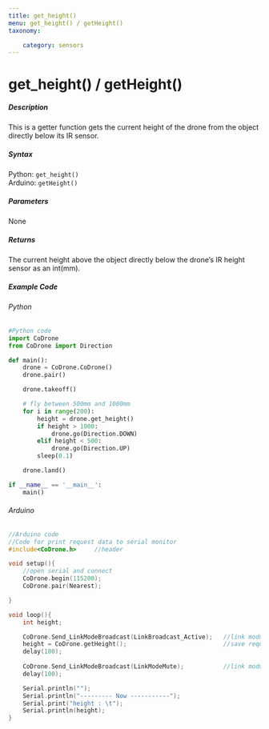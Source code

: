 ```yaml
---
title: get_height()
menu: get_height() / getHeight()
taxonomy:

	category: sensors
---
```


# get_height() / getHeight()

##### Description

This is a getter function gets the current height of the drone from the object directly below its IR sensor. 

##### Syntax
Python: ```get_height()```<br />
Arduino: ```getHeight()```

##### Parameters

None

##### Returns

The current height above the object directly below the drone’s IR height sensor as an int(mm).

##### Example Code
###### Python
```python
#Python code
import CoDrone
from CoDrone import Direction

def main():
	drone = CoDrone.CoDrone()
	drone.pair()

	drone.takeoff()

	# fly between 500mm and 1000mm
	for i in range(200):
	    height = drone.get_height()
	    if height > 1000:
	        drone.go(Direction.DOWN)
	    elif height < 500:
	        drone.go(Direction.UP)
	    sleep(0.1)

	drone.land()

if __name__ == '__main__':
	main()

```
###### Arduino
```c
//Arduino code
//Code for print request data to serial monitor
#include<CoDrone.h>		//header

void setup(){
	//open serial and connect
	CoDrone.begin(115200);
	CoDrone.pair(Nearest);

}

void loop(){
	int height;

	CoDrone.Send_LinkModeBroadcast(LinkBroadcast_Active);	//link module mode change => Active
	height = CoDrone.getHeight();							//save request data
	delay(100);
	    
	CoDrone.Send_LinkModeBroadcast(LinkModeMute);       	//link module mode change => Mute
	delay(100);

	Serial.println("");
	Serial.println("--------- Now -----------");
	Serial.print("height : \t");
	Serial.println(height);	
}

```